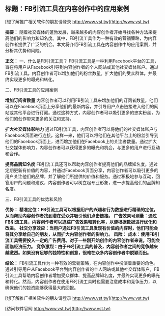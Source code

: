 ## **标题：FB引流工具在内容创作中的应用案例**

[想了解推广相关软件的朋友请登录 http://www.vst.tw](http://www.vst.tw)

**摘要：**
随着社交媒体的蓬勃发展，越来越多的内容创作者开始寻找各种方法来提高他们的影响力和知名度。其中，FB引流工具作为一种有效的营销策略，为内容创作者提供了广泛的机会。本文将介绍FB引流工具在内容创作中的应用案例，并分析其优势和风险。

**正文：**
一、什么是FB引流工具？
FB引流工具是一种利用Facebook平台的工具，旨在将用户从Facebook引导到内容创作者的个人网站或其他社交媒体账户。通过FB引流工具，内容创作者可以增加他们的粉丝数量，扩大他们的受众群体，并最终实现更多的曝光和转化。

二、FB引流工具的应用案例

**增加订阅者数量**
内容创作者可以利用FB引流工具来增加他们的订阅者数量。他们可以在Facebook页面上分享他们的最新内容，并引导用户点击链接进入他们的网站或其他平台进行订阅。通过这种方式，内容创作者可以吸引更多的忠实粉丝，为他们的创作带来更多的关注和支持。

**扩大社交媒体影响力**
通过FB引流工具，内容创作者可以将他们的社交媒体账户与Facebook页面进行连接。这样一来，他们可以将他们在其他平台上的粉丝引导到他们的Facebook页面上，进而增加他们在Facebook上的关注者数量。通过扩大社交媒体影响力，内容创作者可以获得更多的曝光和机会，与更多的用户进行互动和合作。

**提高品牌知名度**
FB引流工具还可以帮助内容创作者提高他们的品牌知名度。通过定期更新有价值的内容，并通过Facebook页面分享，内容创作者可以吸引更多的用户关注他们的品牌，并了解他们所提供的价值和服务。通过积极地参与互动，回答用户的问题和建议，内容创作者可以树立起专业形象，进一步提高他们的品牌知名度。

三、FB引流工具的优势和风险

**优势：**
**精准定位：FB引流工具可以根据用户的兴趣和行为数据进行精确的定位，从而帮助内容创作者找到潜在受众并吸引他们点击链接。**
**广告效果可测量：通过FB引流工具，内容创作者可以追踪广告效果和转化率，以便根据数据进行优化和改进。**
**社交分享效应：当用户通过FB引流工具发现有价值的内容时，他们可能会将其分享给自己的朋友，从而扩大内容创作者的影响力。**
**风险：**
**成本：使用FB引流工具需要投入一定的广告费用。对于一些刚开始创作的内容创作者来说，可能会面临经济压力。**
**竞争激烈：由于FB引流工具的普及，内容创作者之间的竞争越来越激烈。如果没有足够的独特性和创意，很难在众多内容创作者中脱颖而出。**

**结论：**
FB引流工具作为一种有效的营销策略，在内容创作中扮演着重要的角色。通过引导用户从Facebook平台到内容创作者的个人网站或其他社交媒体账户，FB引流工具帮助内容创作者增加受众群体、提高品牌知名度，并最终实现更多的曝光和转化。然而，内容创作者在使用FB引流工具时也需要注意成本和竞争压力，以确保他们的投资能够获得最大的回报。

[想了解推广相关软件的朋友请登录 http://www.vst.tw](http://www.vst.tw)


[访问软件官网 http://www.vst.tw](http://www.vst.tw)
